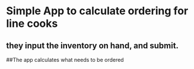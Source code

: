 # Simple App to calculate ordering for line cooks

## they input the inventory on hand, and submit.
##The app calculates what needs to be ordered
